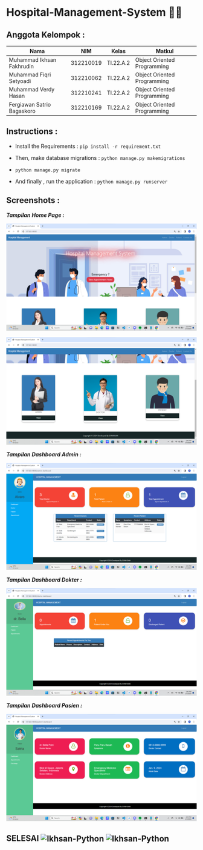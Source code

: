 # Hospital-Management-System 👨‍⚕️

## Anggota Kelompok :


|**Nama**|**NIM**|**Kelas**|**Matkul**|
|----|---|-----|------|
|Muhammad Ikhsan Fakhrudin|312210019|TI.22.A.2|Object Oriented Programming|
|Muhammad Fiqri Setyoadi|312210062|TI.22.A.2|Object Oriented Programming|
|Muhammad Verdy Hasan|312210241|TI.22.A.2|Object Oriented Programming|
|Fergiawan Satrio Bagaskoro|312210169|TI.22.A.2|Object Oriented Programming|

## Instructions :

- Install the Requirements : ``pip install -r requirement.txt``

- Then, make database migrations : ``python manage.py makemigrations``

- ``python manage.py migrate``

- And finally , run the application : ``python manage.py runserver``



## Screenshots :

***Tampilan Home Page :***

![](screenshots/ss1.png)

![](screenshots/ss2.png)

***Tampilan Dashboard Admin :***

![](screenshots/ss3.png)

***Tampilan Dashboard Dokter :***

![](screenshots/ss4.png)

***Tampilan Dashboard Pasien :***

![](screenshots/ss5.png)


## SELESAI <img align="center" alt="Ikhsan-Python" height="40" width="45" src="https://em-content.zobj.net/source/microsoft-teams/337/student_1f9d1-200d-1f393.png"> <img align="center" alt="Ikhsan-Python" height="40" width="45" src="https://em-content.zobj.net/thumbs/160/twitter/348/flag-indonesia_1f1ee-1f1e9.png">
